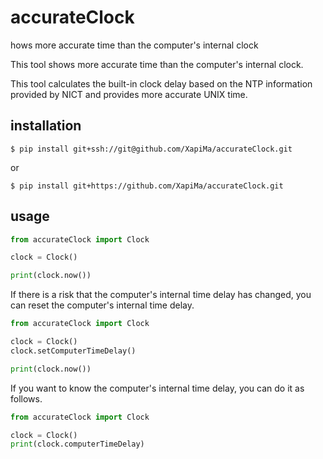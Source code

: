# accurateClock
hows more accurate time than the computer's internal clock

This tool shows more accurate time than the computer's internal clock.

This tool calculates the built-in clock delay based on the NTP information provided by NICT and provides more accurate UNIX time.

## installation
 ```
 $ pip install git+ssh://git@github.com/XapiMa/accurateClock.git
 ```

 or 

  ```
 $ pip install git+https://github.com/XapiMa/accurateClock.git
 ```

## usage
```python
from accurateClock import Clock

clock = Clock()

print(clock.now())
```


If there is a risk that the computer's internal time delay has changed, you can reset the computer's internal time delay.
```python
from accurateClock import Clock

clock = Clock()
clock.setComputerTimeDelay()

print(clock.now())
```


If you want to know the computer's internal time delay, you can do it as follows.
```python
from accurateClock import Clock

clock = Clock()
print(clock.computerTimeDelay)
```
